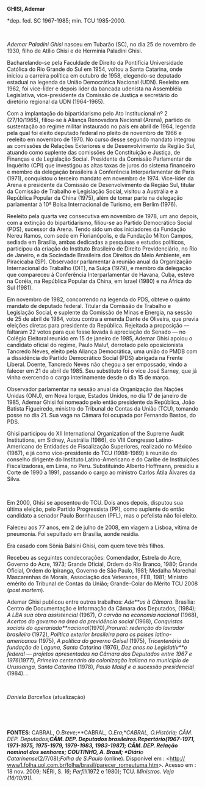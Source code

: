 **GHISI, Ademar**

\*dep. fed. SC 1967-1985; min. TCU 1985-2000.

 

*Ademar Paladini Ghisi* nasceu em Tubarão (SC), no dia 25 de novembro de
1930, filho de Atílio Ghisi e de Hermínia Paladini Ghisi.

Bacharelando-se pela Faculdade de Direito da Pontifícia Universidade
Católica do Rio Grande do Sul em 1954, voltou a Santa Catarina, onde
iniciou a carreira política em outubro de 1958, elegendo-se deputado
estadual na legenda da União Democrática Nacional (UDN). Reeleito em
1962, foi vice-líder e depois líder da bancada udenista na Assembléia
Legislativa, vice-presidente da Comissão de Justiça e secretário do
diretório regional da UDN (1964-1965).

Com a implantação do bipartidarismo pelo Ato Institucional nº 2
(27/10/1965), filiou-se à Aliança Renovadora Nacional (Arena), partido
de sustentação ao regime militar instaurado no país em abril de 1964,
legenda pela qual foi eleito deputado federal no pleito de novembro de
1966 e reeleito em novembro de 1970. No curso desse segundo mandato
integrou as comissões de Relações Exteriores e de Desenvolvimento da
Região Sul, atuando como suplente das comissões de Constituição e
Justiça, de Finanças e de Legislação Social. Presidente da Comissão
Parlamentar de Inquérito (CPI) que investigou as altas taxas de juros do
sistema financeiro e membro da delegação brasileira à Conferência
Interparlamentar de Paris (1971), conquistou o terceiro mandato em
novembro de 1974. Vice-líder da Arena e presidente da Comissão de
Desenvolvimento da Região Sul, titular da Comissão de Trabalho e
Legislação Social, visitou a Austrália e a República Popular da China
(1975), além de tomar parte na delegação parlamentar à 10ª Bolsa
Internacional de Turismo, em Berlim (1976).

Reeleito pela quarta vez consecutiva em novembro de 1978, um ano depois,
com a extinção do bipartidarismo, filiou-se ao Partido Democrático
Social (PDS), sucessor da Arena. Tendo sido um dos iniciadores da
Fundação Nereu Ramos, com sede em Florianópolis, e da Fundação Mílton
Campos, sediada em Brasília, ambas dedicadas a pesquisas e estudos
políticos, participou da criação do Instituto Brasileiro de Direito
Previdenciário, no Rio de Janeiro, e da Sociedade Brasileira dos
Direitos do Meio Ambiente, em Piracicaba (SP). Observador parlamentar à
reunião anual da Organização Internacional do Trabalho (OIT), na Suíça
(1979), e membro da delegação que compareceu à Conferência
Interparlamentar de Havana, Cuba, esteve na Coréia, na República Popular
da China, em Israel (1980) e na África do Sul (1981).

Em novembro de 1982, concorrendo na legenda do PDS, obteve o quinto
mandato de deputado federal. Titular da Comissão de Trabalho e
Legislação Social, e suplente da Comissão de Minas e Energia, na sessão
de 25 de abril de 1984, votou contra a emenda Dante de Oliveira, que
previa eleições diretas para presidente da República. Rejeitada a
proposição — faltaram 22 votos para que fosse levada à apreciação do
Senado — no Colégio Eleitoral reunido em 15 de janeiro de 1985, Ademar
Ghisi apoiou o candidato oficial do regime, Paulo Maluf, derrotado pelo
oposicionista Tancredo Neves, eleito pela Aliança Democrática, uma união
do PMDB com a dissidência do Partido Democrático Social (PDS) abrigada
na Frente Liberal. Doente, Tancredo Neves não chegou a ser empossado,
vindo a falecer em 21 de abril de 1985. Seu substituto foi o vice José
Sarney, que já vinha exercendo o cargo interinamente desde o dia 15 de
março.

Observador parlamentar na sessão anual da Organização das Nações Unidas
(ONU), em Nova Iorque, Estados Unidos, no dia 17 de janeiro de 1985,
Ademar Ghisi foi nomeado pelo então presidente da República, João
Batista Figueiredo, ministro do Tribunal de Contas da União (TCU),
tomando posse no dia 21. Sua vaga na Câmara foi ocupada por Fernando
Bastos, do PDS.

Ghisi participou do XII International Organization of the Supreme Audit
Institutions, em Sidney, Austrália (1986), do VIII Congresso
Latino-Americano de Entidades de Fiscalização Superiores, realizado no
México (1987), e já como vice-presidente do TCU (1988-1989) à reunião do
conselho dirigente do Instituto Latino-Americano e do Caribe de
Instituições Fiscalizadoras, em Lima, no Peru. Substituindo Alberto
Hoffmann, presidiu a Corte de 1990 a 1991, passando o cargo ao ministro
Carlos Átila Álvares da Silva.

 

Em 2000, Ghisi se aposentou do TCU. Dois anos depois, disputou sua
última eleição, pelo Partido Progressista (PP), como suplente do então
candidato a senador Paulo Bornhausen (PFL), mas o pefelista não foi
eleito.

Faleceu aos 77 anos, em 2 de julho de 2008, em viagem a Lisboa, vítima
de pneumonia. Foi sepultado em Brasília, aonde residia.

Era casado com Sônia Balsini Ghisi, com quem teve três filhos.

Recebeu as seguintes condecorações: Comendador, Estrela do Acre, Governo
do Acre, 1973; Grande Oficial, Ordem do Rio Branco, 1980; Grande
Oficial, Ordem do Ipiranga, Governo de São Paulo, 1981; Medalha Marechal
Mascarenhas de Morais, Associação dos Veteranos, FEB, 1981; Ministro
emérito do Tribunal de Contas da União; Grande-Colar do Mérito TCU 2008
(*post mortem*).

Ademar Ghisi publicou entre outros trabalhos: *Ade**us à Câmara*.
Brasília: Centro de Documentação e Informação da Câmara dos Deputados,
(1984); *A LBA sua obra assistencial* (1967), *O carvão na economia
nacional* (1968), *Acertos do governo na área da previdência social*
(1968), *Conquistas sociais do operariado**nacional*(1970),*Prorural:
redenção do lavrador brasileiro* (1972), *Política exterior brasileira*
*para os países latino-americanos* (1975), *A política do governo
Geisel* (1975), *Tricentenário da fundação de Laguna, Santa Catarina*
(1976), *Dez anos no* *Legislativ**o federal — projetos apresentados na
Câmara dos Deputados entre 1967 e 1976*(1977), *Primeiro centenário da
colonização italiana no município de* *Urussanga, Santa Catarina*
(1978), *Paulo Maluf e a sucessão presidencial* (1984). .

 

*Daniela Barcellos* (atualização)

 

 

**FONTES**: CABRAL, O.*Breve*;**CABRAL, O.*Era*;**CABRAL, O.*História*;
CÂM. DEP. *Deputados*;**CÂM. DEP. *Deputados
brasileiros.*Repertório**(1967-1971, 1971-1975, 1975-1979, 1979-1983,
1983-1987); CÂM. DEP. *Relação nominal dos* *senhores*; COUTINHO, A.
*Brasil*; *Diári**o Catarinense*(2/7/08);*Folha de S.Paulo* (online).
Disponível em : \<[http://
www1.folha.uol.com.br/folha/brasil/parecer\_romeutuma.htm](http://%20www1.folha.uol.com.br/folha/brasil/parecer_romeutuma.htm)\>.
Acesso em : 18 nov. 2009; NÉRI, S. *16*; *Perfil*(1972 e 1980); TCU.
*Ministros. Veja (16/10/91).*

 

 

